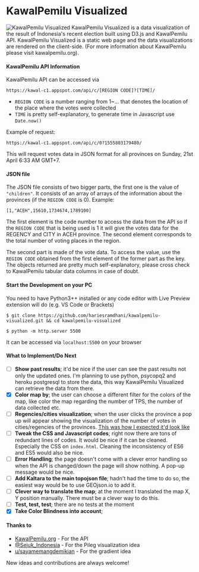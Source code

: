# KawalPemilu Visualized
![KawalPemilu Visualized](https://raw.githubusercontent.com/hariesramdhani/kawalpemilu-visualized/master/src/assets/img/docs/visualization.png)
KawalPemilu Visualized is a data visualization of the result of Indonesia's recent election built using D3.js and KawalPemilu API. KawalPemilu Visualized is a static web page and the data visualizations are rendered on the client-side. (For more information about KawalPemilu please visit kawalpemilu.org).

#### KawalPemilu API Information
KawalPemilu API can be accessed via
```
https://kawal-c1.appspot.com/api/c/[REGION CODE]?[TIME]/
```
- `REGION CODE` is a number ranging from 1~... that denotes the location of the place where the votes were collected
- `TIME` is pretty self-explanatory, to generate time in Javascript use `Date.now()`

Example of request:
```
https://kawal-c1.appspot.com/api/c/0?1555803179480/
```
This will request votes data in JSON format for all provinces on Sunday, 21st April 6:33 AM GMT+7.

#### JSON file
The JSON file consists of two bigger parts, the first one is the value of `"children"`. It consists of an array of arrays of the information about the provinces (if the `REGION CODE` is 0). 
Example:
```
[1,"ACEH",15610,1734674,1789100]
```
The first element is the code number to access the data from the API so if the `REGION CODE` that is being used is 1 it will give the votes data for the REGENCY and CITY in ACEH province.
The second element corresponds to the total number of voting places in the region.

The second part is made of the vote data. To access the value, use the `REGION CODE` obtained from the first element of the former part as the key. The objects returned are pretty much self-explanatory, please cross check to KawalPemilu tabular data columns in case of doubt.

#### Start the Development on your PC
You need to have Python3++ installed or any code editor with Live Preview extension will do (e.g. VS Code or Brackets)
```
$ git clone https://github.com/hariesramdhani/kawalpemilu-visualized.git && cd kawalpemilu-visualized

$ python -m http.server 5500
```
It can be accessed via `localhost:5500` on your browser

#### What to Implement/Do Next
- [ ] **Show past results**; it'd be nice if the user can see the past results not only the updated ones. I'm planning to use python, psycopq2 and heroku postgresql to store the data, this way KawalPemilu Visualized can retrieve the data from there.
- [x] **Color map by**; the user can choose a different filter for the colors of the map, like color the map regarding the number of TPS, the number of data collected etc.
- [ ] **Regencies/cities visualization**; when the user clicks the province a pop up will appear showing the visualization of the number of votes in cities/regencies of the provinces. [This was how I expected it'd look like](https://twitter.com/Harieesss/status/1119449495584927744)
- [ ] **Tweak the CSS and Javascript codes**; right now there are tons of redundant lines of codes. It would be nice if it can be cleaned. Especially the CSS on `index.html`. Cleaning the inconsistency of ES6 and ES5 would also be nice.
- [ ] **Error Handling**; the page doesn't come with a clever error handling so when the API is changed/down the page will show nothing. A pop-up message would be nice.
- [ ] **Add Kaltara to the main topojson file**; hadn't had the time to do so, the easiest way would be to use GEOjson.io to add it.
- [ ] **Clever way to translate the map**; at the moment I translated the map X, Y position manually. There must be a clever way to do this.
- [ ] **Test, test, test**; there are no tests at the moment
- [x] **Take Color Blindness into account**;

#### Thanks to
- [KawalPemilu.org](http://kawalpemilu.org) - For the API
- [@Sejuk_Indonesia](https://twitter.com/Sejuk_Indonesia/) - For the Pileg visualization idea
- [u/sayamemangdemikian](http://old.reddit.com/user/sayamemangdemikian) - For the gradient idea

New ideas and contributions are always welcome!